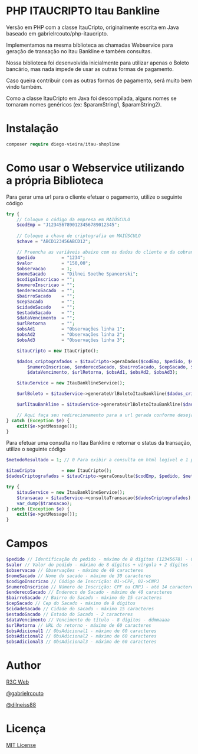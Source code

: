 PHP ITAUCRIPTO Itau Bankline
==============

Versão em PHP com a classe ItauCripto, originalmente escrita em Java baseado em gabrielrcouto/php-itaucripto.

Implementamos na mesma biblioteca as chamadas Webservice para geração de transação no Itau Bankline e também consultas.

Nossa biblioteca foi desenvolvida inicialmente para utilizar apenas o Boleto bancário, mas nada impede de usar as outras formas de pagamento.

Caso queira contribuir com as outras formas de pagamento, será muito bem vindo também.

Como a classe ItauCripto em Java foi descompilada, alguns nomes se tornaram nomes genéricos (ex: $paramString1, $paramString2).

Instalação
==============
```php
composer require diego-vieira/itau-shopline
```

Como usar o Webservice utilizando a própria Biblioteca
==============
Para gerar uma url para o cliente efetuar o pagamento, utilize o seguinte código
```php
try {
    // Coloque o código da empresa em MAIÚSCULO
    $codEmp = "J1234567890123456789012345";
    
    // Coloque a chave de criptografia em MAIÚSCULO
    $chave = "ABCD123456ABCD12";

    // Preencha as variáveis abaixo com os dados do cliente e da cobrança
    $pedido          = "1234";
    $valor           = "150,00";
    $observacao      = 1;
    $nomeSacado      = "Dilnei Soethe Spancerski";
    $codigoInscricao = "";
    $numeroInscricao = "";
    $enderecoSacado  = "";
    $bairroSacado    = "";
    $cepSacado       = "";
    $cidadeSacado    = "";
    $estadoSacado    = "";
    $dataVencimento  = "";
    $urlRetorna      = "";
    $obsAd1          = "Observações linha 1";
    $obsAd2          = "Observações linha 2";
    $obsAd3          = "Observações linha 3";

    $itauCripto = new ItauCripto();

    $dados_criptografados = $itauCripto->geraDados($codEmp, $pedido, $valor, $observacao, $chave, $nomeSacado, $codigoInscricao,
        $numeroInscricao, $enderecoSacado, $bairroSacado, $cepSacado, $cidadeSacado, $estadoSacado,
        $dataVencimento, $urlRetorna, $obsAd1, $obsAd2, $obsAd3);

    $itauService = new ItauBanklineService();

    $urlBoleto = $itauService->generateUrlBoletoItauBankline($dados_criptografados); //Utilize essa url para ir direto ao boleto bancário

    $urlItauBankline = $itauService->generateUrlBoletoItauBankline($dados_criptografados); //Utilize essa url para ir a tela do Itau Bankline e o cliente escolher a forma de pagamento

    // Aqui faça seu redirecionamento para a url gerada conforme desejado
} catch (Exception $e) {
    exit($e->getMessage());
}
```

Para efetuar uma consulta no Itau Bankline e retornar o status da transação, utilize o seguinte código
```php
$metodoResultado = 1; // 0 Para exibir a consulta em html legível e 1 para exibir a consulta em xml

$itauCripto          = new ItauCripto();
$dadosCriptografados = $itauCripto->geraConsulta($codEmp, $pedido, $metodoResultado, $chave);

try {
    $itauService = new ItauBanklineService();
    $transacao = $itauService->consultaTransacao($dadosCriptografados);
    var_dump($transacao);
} catch (Exception $e) {
    exit($e->getMessage());
}
```

Campos
==============

```php
$pedido // Identificação do pedido - máximo de 8 dígitos (12345678) - Obrigatório  
$valor // Valor do pedido - máximo de 8 dígitos + vírgula + 2 dígitos - 99999999,99 - Obrigatório  
$observacao // Observações - máximo de 40 caracteres  
$nomeSacado // Nome do sacado - máximo de 30 caracteres  
$codigoInscricao // Código de Inscrição: 01->CPF, 02->CNPJ  
$numeroInscricao // Número de Inscrição: CPF ou CNPJ - até 14 caracteres  
$enderecoSacado // Endereco do Sacado - máximo de 40 caracteres  
$bairroSacado // Bairro do Sacado - máximo de 15 caracteres  
$cepSacado // Cep do Sacado - máximo de 8 dígitos  
$cidadeSacado // Cidade do sacado - máximo 15 caracteres  
$estadoSacado // Estado do Sacado - 2 caracteres  
$dataVencimento // Vencimento do título - 8 dígitos - ddmmaaaa  
$urlRetorna // URL do retorno - máximo de 60 caracteres  
$obsAdicional1 // ObsAdicional1 - máximo de 60 caracteres  
$obsAdicional2 // ObsAdicional2 - máximo de 60 caracteres  
$obsAdicional3 // ObsAdicional3 - máximo de 60 caracteres
```

Author
==============

[R3C Web](http://www.r3c.com.br)

[@gabrielrcouto](http://www.twitter.com/gabrielrcouto)

[@dilneiss88](http://twitter.com/dilneiss88)

Licença
==============

[MIT License](http://zenorocha.mit-license.org/)

